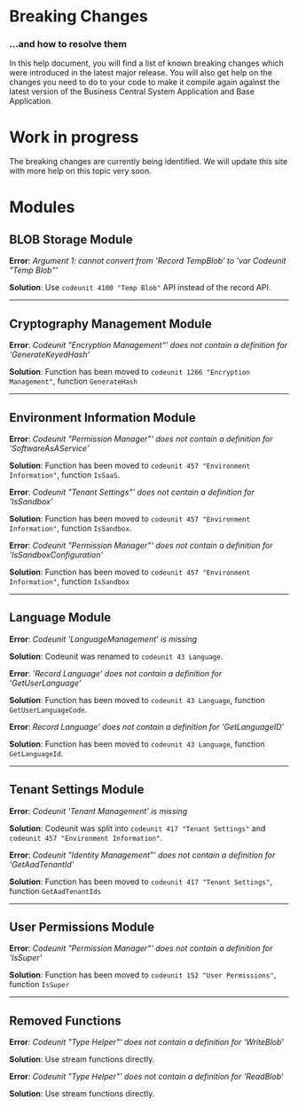 # Breaking Changes
### ...and how to resolve them
In this help document, you will find a list of known breaking changes which were introduced in the latest major release. You will also get help on the changes you need to do to your code to make it compile again against the latest version of the Business Central System Application and Base Application.

# Work in progress
The breaking changes are currently being identified. We will update this site with more help on this topic very soon.

# Modules

## BLOB Storage Module
**Error**: _Argument 1: cannot convert from 'Record TempBlob' to 'var Codeunit "Temp Blob"'_

**Solution**: Use `codeunit 4100 "Temp Blob"` API instead of the record API.

---

## Cryptography Management Module
**Error**: _Codeunit "Encryption Management"' does not contain a definition for 'GenerateKeyedHash'_

**Solution**: Function has been moved to `codeunit 1266 "Encryption Management"`, function `GenerateHash`

---

## Environment Information Module
**Error**: _Codeunit "Permission Manager"' does not contain a definition for 'SoftwareAsAService'_

**Solution**: Function has been moved to `codeunit 457 "Environment Information"`, function `IsSaaS`.

**Error**: _Codeunit "Tenant Settings"' does not contain a definition for 'IsSandbox'_

**Solution**: Function has been moved to `codeunit 457 "Environment Information"`, function `IsSandbox`.

**Error**: _Codeunit "Permission Manager"' does not contain a definition for 'IsSandboxConfiguration'_

**Solution**: Function has been moved to `codeunit 457 "Environment Information"`, function `IsSandbox`

---

## Language Module
**Error**: _Codeunit 'LanguageManagement' is missing_

**Solution**: Codeunit was renamed to `codeunit 43 Language`.

**Error**: _'Record Language' does not contain a definition for 'GetUserLanguage'_

**Solution**: Function has been moved to `codeunit 43 Language`, function `GetUserLanguageCode`.

**Error**: _Record Language' does not contain a definition for 'GetLanguageID'_

**Solution**: Function has been moved to `codeunit 43 Language`, function `GetLanguageId`.

---

## Tenant Settings Module
**Error**: _Codeunit 'Tenant Management' is missing_

**Solution**: Codeunit was split into `codeunit 417 "Tenant Settings"` and `codeunit 457 "Environment Information"`.

**Error**: _Codeunit "Identity Management"' does not contain a definition for 'GetAadTenantId'_

**Solution**: Function has been moved to `codeunit 417 "Tenant Settings"`, function `GetAadTenantIds`

---

## User Permissions Module
**Error**: _Codeunit "Permission Manager"' does not contain a definition for 'IsSuper'_

**Solution**: Function has been moved to `codeunit 152 "User Permissions"`, function `IsSuper`

---

## Removed Functions
**Error**: _Codeunit "Type Helper"' does not contain a definition for 'WriteBlob'_

**Solution**: Use stream functions directly.

**Error**: _Codeunit "Type Helper"' does not contain a definition for 'ReadBlob'_

**Solution**: Use stream functions directly.